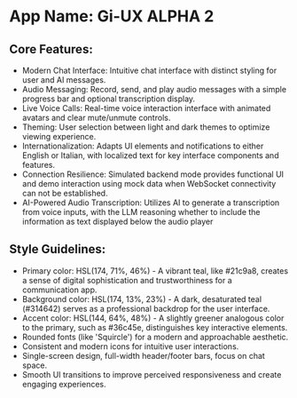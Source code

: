 # **App Name**: Gi-UX ALPHA 2

## Core Features:

- Modern Chat Interface: Intuitive chat interface with distinct styling for user and AI messages.
- Audio Messaging: Record, send, and play audio messages with a simple progress bar and optional transcription display.
- Live Voice Calls: Real-time voice interaction interface with animated avatars and clear mute/unmute controls.
- Theming: User selection between light and dark themes to optimize viewing experience.
- Internationalization: Adapts UI elements and notifications to either English or Italian, with localized text for key interface components and features.
- Connection Resilience: Simulated backend mode provides functional UI and demo interaction using mock data when WebSocket connectivity can not be established.
- AI-Powered Audio Transcription: Utilizes AI to generate a transcription from voice inputs, with the LLM reasoning whether to include the information as text displayed below the audio player

## Style Guidelines:

- Primary color: HSL(174, 71%, 46%) - A vibrant teal, like #21c9a8, creates a sense of digital sophistication and trustworthiness for a communication app.
- Background color: HSL(174, 13%, 23%) - A dark, desaturated teal (#314642) serves as a professional backdrop for the user interface.
- Accent color: HSL(144, 64%, 48%) - A slightly greener analogous color to the primary, such as #36c45e, distinguishes key interactive elements.
- Rounded fonts (like 'Squircle') for a modern and approachable aesthetic.
- Consistent and modern icons for intuitive user interactions.
- Single-screen design, full-width header/footer bars, focus on chat space.
- Smooth UI transitions to improve perceived responsiveness and create engaging experiences.